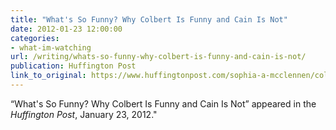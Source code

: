 ```yaml
---
title: "What's So Funny? Why Colbert Is Funny and Cain Is Not"
date: 2012-01-23 12:00:00
categories: 
- what-im-watching
url: /writing/whats-so-funny-why-colbert-is-funny-and-cain-is-not/
publication: Huffington Post
link_to_original: https://www.huffingtonpost.com/sophia-a-mcclennen/colbert-cain-super-pac_b_1220219.html
---
```

“What's So Funny? Why Colbert Is Funny and Cain Is Not” appeared in the <em>Huffington Post</em>, January 23, 2012."
